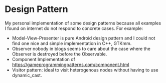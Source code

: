 # Design Pattern

My personal implementation of some design patterns because all examples I found on internet do not respond to concrete cases.
For example:
- Model-View-Presenter is pure Android design pattern and I could not find one nice and simple implementation in C++, GTKmm.
- Observer nobody in blogs seems to care about the case where the Observer is destroyed before the Observable.
- Component Implementation of https://gameprogrammingpatterns.com/component.html
- Visitor pattern: ideal to visit heterogenous nodes without having to use dynamic_cast.
